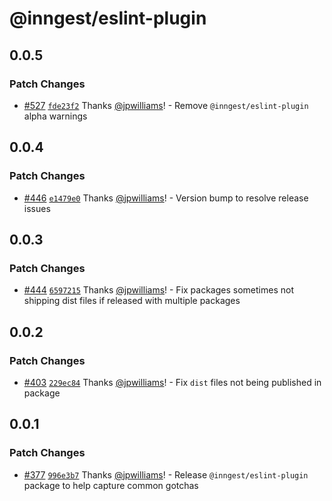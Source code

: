 # @inngest/eslint-plugin

## 0.0.5

### Patch Changes

- [#527](https://github.com/inngest/inngest-js/pull/527) [`fde23f2`](https://github.com/inngest/inngest-js/commit/fde23f2eb92bcd0ed35023b6ff0988f8a5277ec4) Thanks [@jpwilliams](https://github.com/jpwilliams)! - Remove `@inngest/eslint-plugin` alpha warnings

## 0.0.4

### Patch Changes

- [#446](https://github.com/inngest/inngest-js/pull/446) [`e1479e0`](https://github.com/inngest/inngest-js/commit/e1479e05525192ab62e410becff9f68027324897) Thanks [@jpwilliams](https://github.com/jpwilliams)! - Version bump to resolve release issues

## 0.0.3

### Patch Changes

- [#444](https://github.com/inngest/inngest-js/pull/444) [`6597215`](https://github.com/inngest/inngest-js/commit/6597215ed012555b5698fe37dac0ea485b058ce0) Thanks [@jpwilliams](https://github.com/jpwilliams)! - Fix packages sometimes not shipping dist files if released with multiple packages

## 0.0.2

### Patch Changes

- [#403](https://github.com/inngest/inngest-js/pull/403) [`229ec84`](https://github.com/inngest/inngest-js/commit/229ec8480d05188064d33284c2c783096c7fb9d7) Thanks [@jpwilliams](https://github.com/jpwilliams)! - Fix `dist` files not being published in package

## 0.0.1

### Patch Changes

- [#377](https://github.com/inngest/inngest-js/pull/377) [`996e3b7`](https://github.com/inngest/inngest-js/commit/996e3b7296505714104d15e7d1eebaeee2445b21) Thanks [@jpwilliams](https://github.com/jpwilliams)! - Release `@inngest/eslint-plugin` package to help capture common gotchas
